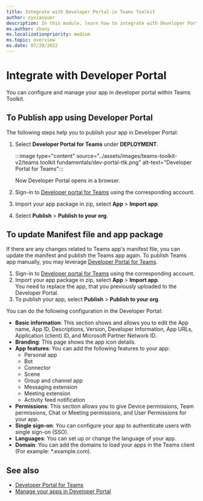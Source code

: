 ```yaml
---
title: Integrate with Developer Portal in Teams Toolkit 
author: zyxiaoyuer
description: In this module, learn how to integrate with Developer Portal in Teams Toolkit
ms.author: zhany
ms.localizationpriority: medium
ms.topic: overview
ms.date: 07/29/2022
---
```


# Integrate with Developer Portal

You can configure and manage your app in developer portal within Teams Toolkit.

## To Publish app using Developer Portal

The following steps help you to publish your app in Developer Portal:

1. Select **Developer Portal for Teams** under **DEPLOYMENT**.

    :::image type="content" source="../assets/images/teams-toolkit-v2/teams toolkit fundamentals/dev-portal-ttk.png" alt-text="Developer Portal for Teams":::

   Now Developer Portal opens in a browser.

1. Sign-in to [Developer portal for Teams](https://dev.teams.microsoft.com) using the corresponding account.
1. Import your app package in zip, select **App** > **Import app**.
1. Select **Publish** > **Publish to your org**.

## To update Manifest file and app package

If there are any changes related to Teams app's manifest file, you can update the manifest and publish the Teams app again. To publish Teams app manually, you may leverage [Developer Portal for Teams](https://dev.teams.microsoft.com/home).

1. Sign-in to [Developer portal for Teams](https://dev.teams.microsoft.com) using the corresponding account.
1. Import your app package in zip, select **App** > **Import app**.<br>
   You need to replace the app, that you previously uploaded to the Developer Portal.
1. To publish your app, select **Publish** > **Publish to your org**.

You can do the following configuration in the Developer Portal:

* **Basic information**: This section shows and allows you to edit the App name, App ID, Descriptions, Version, Developer Information, App URLs, Application (client) ID, and Microsoft Partner Network ID.
* **Branding**: This page shows the app icon details.
* **App features**: You can add the following features to your app:
  * Personal app
  * Bot
  * Connector
  * Scene
  * Group and channel app
  * Messaging extension
  * Meeting extension
  * Activity feed notification
* **Permissions**: This section allows you to give Device permissions, Team permissions, Chat or Meeting permissions, and User Permissions for your app.
* **Single sign-on**: You can configure your app to authenticate users with single sign-on (SSO).
* **Languages**: You can set up or change the language of your app.
* **Domain**: You can add the domains to load your apps in the Teams client (For example: *.example.com).

## See also

* [Developer Portal for Teams](../concepts/build-and-test/teams-developer-portal.md)
* [Manage your apps in Developer Portal](../concepts/build-and-test/manage-your-apps-in-developer-portal.md)
